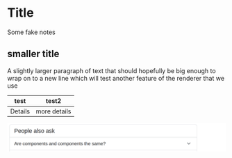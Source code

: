 # Title
Some fake notes

## smaller title
A slightly larger paragraph of text that should hopefully be big enough to wrap on to a new line which will test another feature of the renderer that we use

|test|test2|
|---|---|
|Details|more details|

![Demo](components.png)